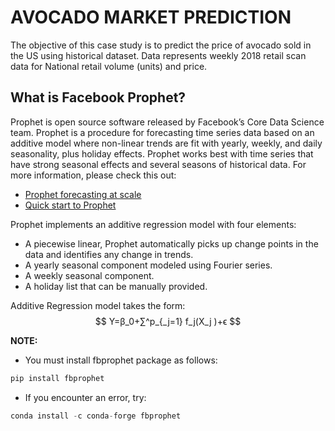 # AVOCADO MARKET PREDICTION

The objective of this case study is to predict the price of avocado sold in the US using historical dataset. Data represents weekly 2018 retail scan data for National retail volume (units) and price. 

## What is Facebook Prophet?

Prophet is open source software released by Facebook’s Core Data Science team. Prophet is a procedure for forecasting time series data based on an additive model where non-linear trends are fit with yearly, weekly, and daily seasonality, plus holiday effects. Prophet works best with time series that have strong seasonal effects and several seasons of historical data. For more information, please check this out:

* [Prophet forecasting at scale](https://research.fb.com/prophet-forecasting-at-scale/)
* [Quick start to Prophet](https://facebook.github.io/prophet/docs/quick_start.html)

Prophet implements an additive regression model with four elements:

* A piecewise linear, Prophet automatically picks up change points in the data and identifies any change in trends. 
* A yearly seasonal component modeled using Fourier series.
* A weekly seasonal component.
* A holiday list that can be manually provided.

Additive Regression model takes the form: 
$$
Y=β_0+∑^p_{_j=1} f_j(X_j )+ϵ
$$




**NOTE:**

* You must install fbprophet package as follows: 

```python
pip install fbprophet
```

* If you encounter an error, try: 

```python
conda install -c conda-forge fbprophet
```
